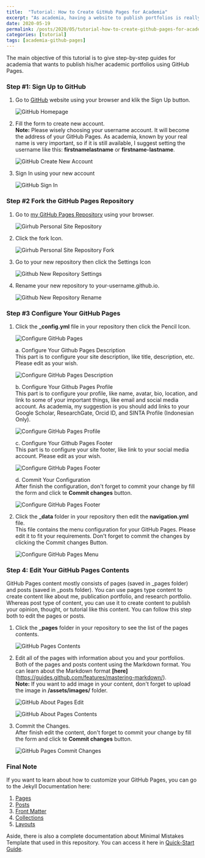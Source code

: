 ```yaml
---
title:  "Tutorial: How to Create GitHub Pages for Academia"
excerpt: "As academia, having a website to publish portfolios is really important. GitHub Pages will be a perfect solution because it doesn't cost anything. There is no need to buy a domain and web hosting service. Everything is all in Github. This tutorial will guide you to build your GitHub Pages. Please enjoy it! "
date: 2020-05-19
permalink: /posts/2020/05/tutorial-how-to-create-github-pages-for-academia/
categories: [tutorial]
tags: [academia-github-pages]
---
```


The main objective of this tutorial is to give step-by-step guides for academia that wants to publish his/her academic portfolios using GitHub Pages.

### Step #1: Sign Up to GitHub 

1. Go to [GitHub](https://github.com) website using your browser and klik the Sign Up button.

   ![GitHub Homepage](/assets/images/github-homepage.png "GitHub Homepage")

2. Fill the form to create new account. <br />
   **Note:** Please wisely choosing your username account. It will become the address of your GitHub Pages. As academia, known by your real name is very important, so if it is still available, I suggest setting the username like this: **firstnamelastname** or **firstname-lastname**.

   ![GitHub Create New Account](/assets/images/github-join.png "GitHub Create New Account")

3. Sign In using your new account

   ![GitHub Sign In](/assets/images/github-sign-in.png "GitHub Sign In")


### Step #2 Fork the GitHub Pages Repository

1. Go to [my GitHub Pages Repository](https://github.com/sigit-purnomo/sigit-purnomo.github.io) using your browser.

   ![Girhub Personal Site Repository](/assets/images/repository-github.png "Girhub Personal Site Repository")

2. Click the fork Icon.

   ![Girhub Personal Site Repository Fork](/assets/images/repository-github-fork.png "Girhub Personal Site Repository Fork")

3. Go to your new repository then click the Settings Icon

   ![Github New Repository Settings](/assets/images/repository-settings.png "Github New Repository Settings")

4. Rename your new repository to your-username.github.io.

   ![Github New Repository Rename](/assets/images/repository-rename.png "Github New Repository Rename")


### Step #3 Configure Your GitHub Pages

1. Click the **_config.yml** file in your repository then click the Pencil Icon. 

   ![Configure GitHub Pages](/assets/images/configuration-edit.png "Configure GitHub Pages")

   a. Configure Your Github Pages Description <br />
      This part is to configure your site description, like title, description, etc. Please edit as your wish.

      ![Configure GitHub Pages Description](/assets/images/configuration-settings-description.png "Configure GitHub Pages Description")

   b. Configure Your Github Pages Profile <br />
      This part is to configure your profile, like name, avatar, bio, location, and link to some of your important things, like email and social media account. As academia, my suggestion is you should add links to your Google Scholar, ResearchGate, Orcid ID, and SINTA Profile (Indonesian Only).

      ![Configure GitHub Pages Profile](/assets/images/configuration-settings-profile.png "Configure GitHub Pages Profile")

   c. Configure Your Github Pages Footer <br />
      This part is to configure your site footer, like link to your social media account. Please edit as your wish.

      ![Configure GitHub Pages Footer](/assets/images/configuration-settings-footer.png "Configure GitHub Pages Footer")   

   d. Commit Your Configuration <br />
      After finish the configuration, don't forget to commit your change by fill the form and click te **Commit changes** button.

      ![Configure GitHub Pages Footer](/assets/images/configuration-commit.png "Configure GitHub Pages Footer")   

2. Click the **_data** folder in your repository then edit the **navigation.yml** file.  <br />
   This file contains the menu configuration for your GitHub Pages. Please edit it to fit your requirements. Don't forget to commit the changes by clicking the Commit changes Button.

   ![Configure GitHub Pages Menu](/assets/images/navigation-edit.png "Configure GitHub Pages Menu")

### Step 4: Edit Your GitHub Pages Contents

GitHub Pages content mostly consists of pages (saved in _pages folder) and posts (saved in _posts folder). You can use pages type content to create content like about me, publication portfolio, and research portfolio. Whereas post type of content, you can use it to create content to publish your opinion, thought, or tutorial like this content. You can follow this step both to edit the pages or posts. 

1. Click the **_pages** folder in your repository to see the list of the pages contents.<br />

   ![GitHub Pages Contents](/assets/images/pages-lists.png "GitHub Pages Contents]")

2. Edit all of the pages with information about you and your portfolios.<br />
   Both of the pages and posts content using the Markdown format. You can learn about the Markdown format **[here]**(https://guides.github.com/features/mastering-markdown/). <br />
   **Note:** If you want to add image in your content, don't forget to upload the image in **/assets/images/** folder.
   
   ![GitHub About Pages Edit](/assets/images/pages-content.png "GitHub About Pages Edit")

   ![GitHub About Pages Contents](/assets/images/pages-content-edit.png "GitHub About Pages Contents")

3. Commit the Changes.<br />
   After finish edit the content, don't forget to commit your change by fill the form and click te **Commit changes** button.

   ![GitHub Pages Commit Changes](/assets/images/pages-content-commit.png "GitHub Pages Commit Changes")   


### Final Note
If you want to learn about how to customize your GitHub Pages, you can go to the Jekyll Documentation here:
1. [Pages](https://jekyllrb.com/docs/pages/)
2. [Posts](https://jekyllrb.com/docs/posts/)
3. [Front Matter](https://jekyllrb.com/docs/front-matter/)
4. [Collections](https://jekyllrb.com/docs/collections/)
5. [Layouts](https://jekyllrb.com/docs/layouts/)

Aside, there is also a complete documentation about Minimal Mistakes Template that used in this repository. You can access it here in [Quick-Start Guide](https://mmistakes.github.io/minimal-mistakes/docs/quick-start-guide/).
